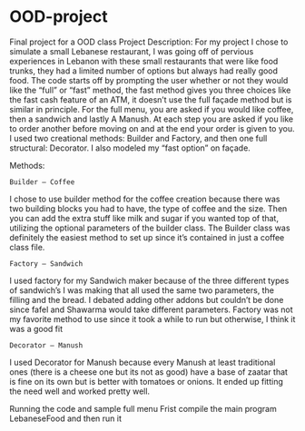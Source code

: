 # OOD-project
Final project for a OOD class 
Project Description:
	For my project I chose to simulate a small Lebanese restaurant, I was going off of pervious experiences in Lebanon with these small restaurants that were like food trunks, they had a limited number of options but always had really good food. 
	The code starts off by prompting the user whether or not they would like the “full” or “fast” method, the fast method gives you three choices like the fast cash feature of an ATM, it doesn’t use the full façade method but is similar in principle. For the full menu, you are asked if you would like coffee, then a sandwich and lastly A Manush. At each step you are asked if you like to order another before moving on and at the end your order is given to you. I used two creational methods: Builder and Factory, and then one full structural: Decorator. I also modeled my “fast option” on façade. 

Methods: 
 	
	Builder – Coffee
I chose to use builder method for the coffee creation because there was two building blocks you had to have, the type of coffee and the size. Then you can add the extra stuff like milk and sugar if you wanted top of that, utilizing the optional parameters of the builder class. The Builder class was definitely the easiest method to set up since it’s contained in just a coffee class file. 

	Factory – Sandwich 
I used factory for my Sandwich maker because of the three different types of sandwich’s I was making that all used the same two parameters, the filling and the bread. I debated adding other addons but couldn’t be done since fafel and Shawarma would take different parameters. Factory was not my favorite method to use since it took a while to run but otherwise, I think it was a good fit

	Decorator – Manush
I used Decorator for Manush because every Manush at least traditional ones (there is a cheese one but its not as good) have a base of zaatar that is fine on its own but is better with tomatoes or onions. It ended up fitting the need well and worked pretty well. 

Running the code and sample full menu 
Frist compile the main program LebaneseFood and then run it
